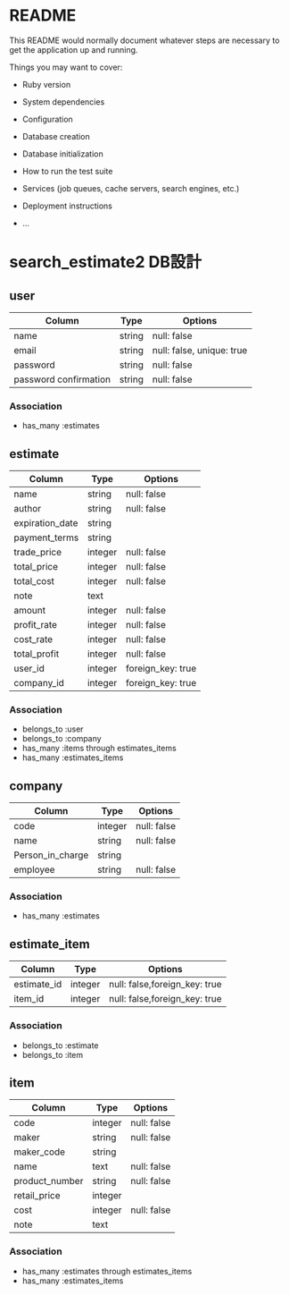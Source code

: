 # README

This README would normally document whatever steps are necessary to get the
application up and running.

Things you may want to cover:

* Ruby version

* System dependencies

* Configuration

* Database creation

* Database initialization

* How to run the test suite

* Services (job queues, cache servers, search engines, etc.)

* Deployment instructions

* ...
# search_estimate2 DB設計

## user
|Column|Type|Options|
|------|----|-------|
|name|string|null: false|
|email|string|null: false, unique: true|
|password|string|null: false|
|password confirmation|string|null: false|
### Association
- has_many :estimates

## estimate
|Column|Type|Options|
|------|----|-------|
|name|string|null: false|            [](1.案件名)
|author|string|null: false|          [](2.作成者)
|expiration_date|string||            [](3.見積有効期限)
|payment_terms|string||              [](4.支払条件)
|trade_price|integer|null: false|    [](5.卸価格)
|total_price|integer|null: false|    [](6.卸価格合計)
|total_cost|integer|null: false|     [](7.原価合計)
|note|text||                         [](8.備考)
|amount|integer|null: false|         [](9.量)
|profit_rate|integer|null: false|    [](10.粗利率)
|cost_rate|integer|null: false|      [](11.原価率)
|total_profit|integer|null: false|   [](12.粗利合計)
|user_id|integer|foreign_key: true|
|company_id|integer|foreign_key: true|
### Association
- belongs_to :user
- belongs_to :company
- has_many :items through estimates_items
- has_many :estimates_items

## company
|Column|Type|Options|
|------|----|-------|
|code|integer|null: false|           [](1.店コード)
|name|string|null: false|            [](2.販売店名)
|Person_in_charge|string||           [](3.担当者)
|employee|string|null: false|        [](4.担当営業)
### Association
- has_many :estimates

## estimate_item
|Column|Type|Options|
|------|----|-------|
|estimate_id|integer|null: false,foreign_key: true|
|item_id|integer|null: false,foreign_key: true|
### Association
- belongs_to :estimate
- belongs_to :item

## item
|Column|Type|Options|
|------|----|-------|
|code|integer|null: false|          [](1.注文コード)
|maker|string|null: false|          [](2.メーカー名)
|maker_code|string||                [](3.メーカーコード)
|name|text|null: false|             [](4.品名)
|product_number|string|null: false| [](5.品番)
|retail_price|integer||             [](6.定価)
|cost|integer|null: false|          [](7.原価)
|note|text||                        [](8.備考)
### Association
- has_many :estimates through estimates_items 
- has_many :estimates_items
